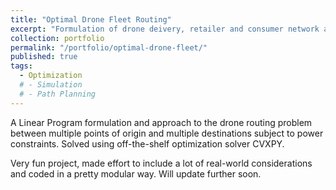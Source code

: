 ```yaml
---
title: "Optimal Drone Fleet Routing"
excerpt: "Formulation of drone deivery, retailer and consumer network as optimization problem, written and simulated using <b>Python</b>" #<br/><img src='/images/500x300.png'>"
collection: portfolio
permalink: "/portfolio/optimal-drone-fleet/"
published: true
tags:
  - Optimization
  # - Simulation
  # - Path Planning
---
```


A Linear Program formulation and approach to the drone routing problem between multiple points of origin and multiple destinations subject to power constraints. Solved using off-the-shelf optimization solver CVXPY.

Very fun project, made effort to include a lot of real-world considerations and coded in a pretty modular way. Will update further soon. 